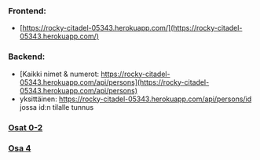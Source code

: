 ### Frontend:

- [https://rocky-citadel-05343.herokuapp.com/](https://rocky-citadel-05343.herokuapp.com/)

### Backend:

- [Kaikki nimet & numerot: https://rocky-citadel-05343.herokuapp.com/api/persons](https://rocky-citadel-05343.herokuapp.com/api/persons)
- yksittäinen: https://rocky-citadel-05343.herokuapp.com/api/persons/id jossa id:n tilalle tunnus

### [Osat 0-2](https://github.com/Desipeli/fullstackopen2022)

### [Osa 4](https://github.com/Desipeli/fullstackopen2022osa4)
